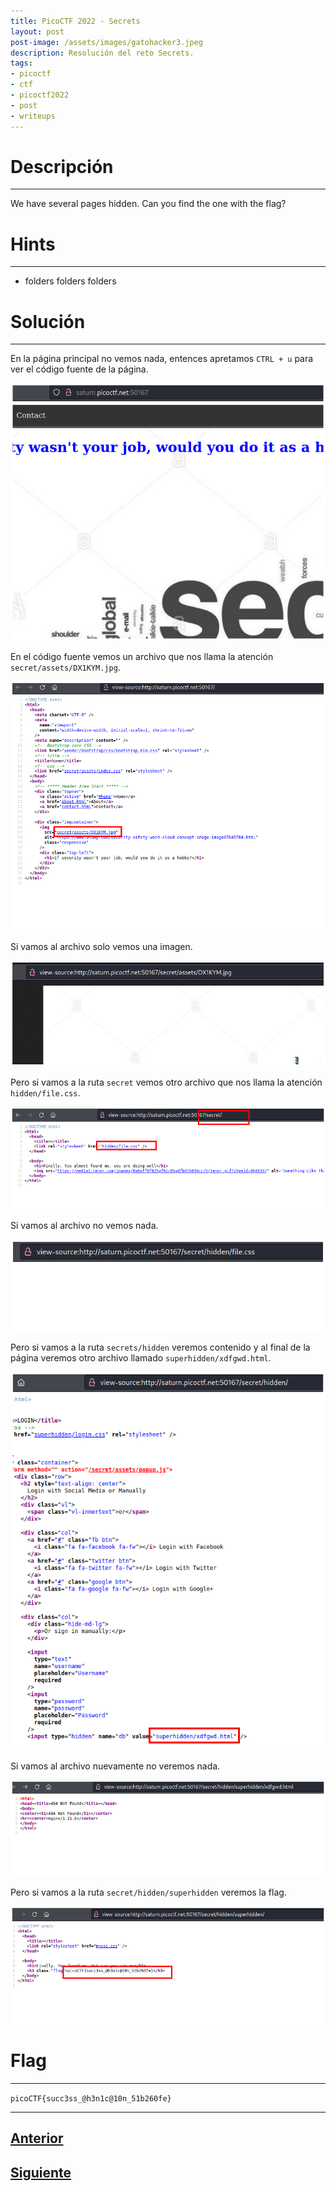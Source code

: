 ```yaml
---
title: PicoCTF 2022 - Secrets 
layout: post
post-image: /assets/images/gatohacker3.jpeg 
description: Resolución del reto Secrets. 
tags:
- picoctf
- ctf
- picoctf2022
- post
- writeups
---
```

# Descripción
---

We have several pages hidden. Can you find the one with the flag?


# Hints
---

- folders folders folders


# Solución
---

En la página principal no vemos nada, entences apretamos `CTRL + u` para ver el código fuente de la página.

![](/images/images-picoctf-2022/secrets-1.png)

En el código fuente vemos un archivo que nos llama la atención `secret/assets/DX1KYM.jpg`.

![](/images/images-picoctf-2022/secrets-2.png)

Si vamos al archivo solo vemos una imagen.

![](/images/images-picoctf-2022/secrets-3.png)

Pero si vamos a la ruta `secret` vemos otro archivo que nos llama la atención `hidden/file.css`.

![](/images/images-picoctf-2022/secrets-4.png)

Si vamos al archivo no vemos nada.

![](/images/images-picoctf-2022/secrets-5.png)

Pero si vamos a la ruta `secrets/hidden` veremos contenido y al final de la página veremos otro archivo llamado `superhidden/xdfgwd.html`.

![](/images/images-picoctf-2022/secrets-6.png)

Si vamos al archivo nuevamente no veremos nada.

![](/images/images-picoctf-2022/secrets-8.png)

Pero si vamos a la ruta `secret/hidden/superhidden` veremos la flag.

![](/images/images-picoctf-2022/secrets-9.png)


# Flag
---

`picoCTF{succ3ss_@h3n1c@10n_51b260fe}`

---

## [Anterior](/Roboto-Sans)
## [Siguiente](/SQL-Direct)